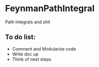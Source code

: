 # FeynmanPathIntegral
Path Integrals and shit 


## To do list:

 - Comment and Modularize code
 - Write doc up
 - Think of next steps
